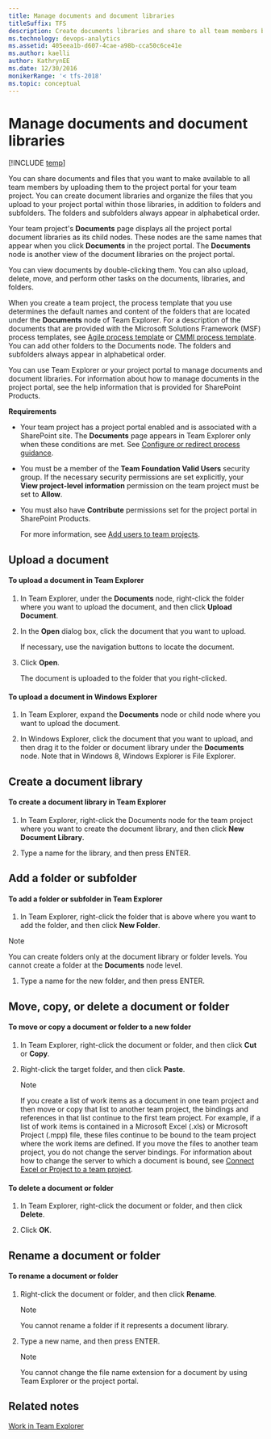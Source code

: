 ```yaml
---
title: Manage documents and document libraries 
titleSuffix: TFS
description: Create documents libraries and share to all team members by uploading them to the project portal for the team project - Team Foundation Server 
ms.technology: devops-analytics
ms.assetid: 405eea1b-d607-4cae-a98b-cca50c6ce41e
ms.author: kaelli
author: KathrynEE
ms.date: 12/30/2016
monikerRange: '< tfs-2018'
ms.topic: conceptual
---
```


# Manage documents and document libraries

[!INCLUDE [temp](../includes/tfs-sharepoint-version.md)]

You can share documents and files that you want to make available to all team members by uploading them to the project portal for your team project. You can create document libraries and organize the files that you upload to your project portal within those libraries, in addition to folders and subfolders. The folders and subfolders always appear in alphabetical order.

Your team project's **Documents** page displays all the project portal document libraries as its child nodes. These nodes are the same names that appear when you click **Documents** in the project portal. The **Documents** node is another view of the document libraries on the project portal.

You can view documents by double-clicking them. You can also upload, delete, move, and perform other tasks on the documents, libraries, and folders.

When you create a team project, the process template that you use determines the default names and content of the folders that are located under the **Documents** node of Team Explorer. For a description of the documents that are provided with the Microsoft Solutions Framework (MSF) process templates, see [Agile process template](../../boards/work-items/guidance/agile-process.md) or [CMMI process template](../../boards/work-items/guidance/cmmi-process.md). You can add other folders to the Documents node. The folders and subfolders always appear in alphabetical order.

You can use Team Explorer or your project portal to manage documents and document libraries. For information about how to manage documents in the project portal, see the help information that is provided for SharePoint Products.

**Requirements**

- Your team project has a project portal enabled and is associated with a SharePoint site. The **Documents** page appears in Team Explorer only when these conditions are met. See [Configure or redirect process guidance](../../project/configure-or-redirect-process-guidance.md).

- You must be a member of the **Team Foundation Valid Users** security group. If the necessary security permissions are set explicitly, your **View project-level information** permission on the team project must be set to **Allow**.

- You must also have **Contribute** permissions set for the project portal in SharePoint Products.

  For more information, see [Add users to team projects](../../organizations/security/set-sharepoint-permissions.md).

## <a name="TE_Uploading"></a> Upload a document

#### To upload a document in Team Explorer

1.  In Team Explorer, under the **Documents** node, right-click the folder where you want to upload the document, and then click **Upload Document**.

2.  In the **Open** dialog box, click the document that you want to upload.

    If necessary, use the navigation buttons to locate the document.

3.  Click **Open**.

    The document is uploaded to the folder that you right-clicked.

#### To upload a document in Windows Explorer

1.  In Team Explorer, expand the **Documents** node or child node where you want to upload the document.

2.  In Windows Explorer, click the document that you want to upload, and then drag it to the folder or document library under the **Documents** node. Note that in Windows 8, Windows Explorer is File Explorer.

## <a name="TE_CreatingLibrary"></a> Create a document library

#### To create a document library in Team Explorer

1.  In Team Explorer, right-click the Documents node for the team project where you want to create the document library, and then click **New Document Library**.

2.  Type a name for the library, and then press ENTER.

## <a name="TE_Adding"></a> Add a folder or subfolder

#### To add a folder or subfolder in Team Explorer

1.  In Team Explorer, right-click the folder that is above where you want to add the folder, and then click **New Folder**.

> [!NOTE]
> You can create folders only at the document library or folder levels. You cannot create a folder at the **Documents** node level.

1.  Type a name for the new folder, and then press ENTER.

## <a name="TE_Moving"></a> Move, copy, or delete a document or folder

#### To move or copy a document or folder to a new folder

1.  In Team Explorer, right-click the document or folder, and then click **Cut** or **Copy**.

2.  Right-click the target folder, and then click **Paste**.

    > [!NOTE]
    > If you create a list of work items as a document in one team project and then move or copy that list to another team project, the bindings and references in that list continue to the first team project. For example, if a list of work items is contained in a Microsoft Excel (.xls) or Microsoft Project (.mpp) file, these files continue to be bound to the team project where the work items are defined. If you move the files to another team project, you do not change the server bindings. For information about how to change the server to which a document is bound, see [Connect Excel or Project to a team project](../../organizations/projects/connect-to-projects.md).

#### To delete a document or folder

1.  In Team Explorer, right-click the document or folder, and then click **Delete**.

2.  Click **OK**.

## <a name="TE_Renaming"></a> Rename a document or folder

#### To rename a document or folder

1.  Right-click the document or folder, and then click **Rename**.

    > [!NOTE]
    > You cannot rename a folder if it represents a document library.

2.  Type a new name, and then press ENTER.

    > [!NOTE]
    > You cannot change the file name extension for a document by using Team Explorer or the project portal.

## Related notes

[Work in Team Explorer](../../user-guide/work-team-explorer.md)
